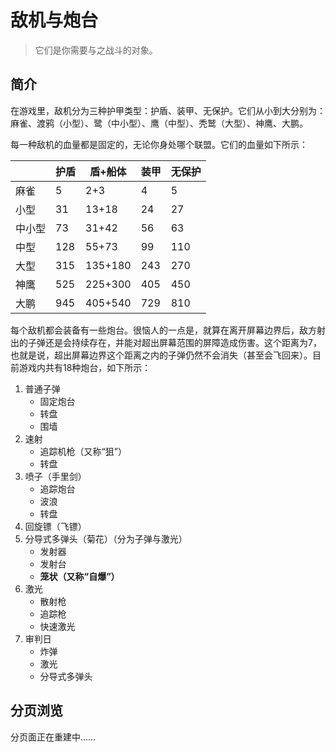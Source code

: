 # 敌机与炮台

> 它们是你需要与之战斗的对象。

## 简介

在游戏里，敌机分为三种护甲类型：护盾、装甲、无保护。它们从小到大分别为：麻雀、渡鸦（小型）、鹭（中小型）、鹰（中型）、秃鹫（大型）、神鹰、大鹏。

每一种敌机的血量都是固定的，无论你身处哪个联盟。它们的血量如下所示：

|        | 护盾 | 盾+船体 | 装甲 | 无保护 |
| ------ | ---- | ------- | ---- | ------ |
| 麻雀   | 5    | 2+3     | 4    | 5      |
| 小型   | 31   | 13+18   | 24   | 27     |
| 中小型 | 73   | 31+42   | 56   | 63     |
| 中型   | 128  | 55+73   | 99   | 110    |
| 大型   | 315  | 135+180 | 243  | 270    |
| 神鹰   | 525  | 225+300 | 405  | 450    |
| 大鹏   | 945  | 405+540 | 729  | 810    |

每个敌机都会装备有一些炮台。很恼人的一点是，就算在离开屏幕边界后，敌方射出的子弹还是会持续存在，并能对超出屏幕范围的屏障造成伤害。这个距离为7，也就是说，超出屏幕边界这个距离之内的子弹仍然不会消失（甚至会飞回来）。目前游戏内共有18种炮台，如下所示：

1. 普通子弹
    - 固定炮台
    - 转盘
    - 围墙
2. 速射
    - 追踪机枪（又称“狙”）
    - 转盘
3. 喷子（手里剑）
    - 追踪炮台
    - 波浪
    - 转盘
4. 回旋镖（飞镖）
5. 分导式多弹头（菊花）（分为子弹与激光）
    - 发射器
    - 发射台
    - **笼状（又称“自爆”）**
6. 激光
    - 散射枪
    - 追踪枪
    - 快速激光
7. 审判日
    - 炸弹
    - 激光
    - 分导式多弹头

## 分页浏览

分页面正在重建中……